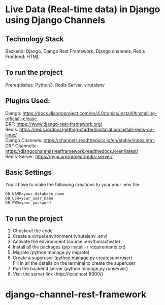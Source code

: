 # Live Data (Real-time data) in Django using Django Channels

## Technology Stack
Backend: Django, Django Rest Framework, Django channels, Redis<br />
Frontend: HTML


## To run the project
Prerequisites: Python3, Redis Server, virutalenv

## Plugins Used:
Django: https://docs.djangoproject.com/en/4.0/topics/install/#installing-official-release<br />
DRF: https://www.django-rest-framework.org/<br />
Redis: https://redis.io/docs/getting-started/installation/install-redis-on-linux/<br />
Django Channels: https://channels.readthedocs.io/en/stable/index.html<br />
DRF Channels: https://djangochannelsrestframework.readthedocs.io/en/latest/<br />
Redis-Server: https://pypi.org/project/redis-server/

## Basic Settings
You’ll have to make the following creations to your your .env file

    DB_NAME=your_database_name
    DB_USR=your_user_name
    DB_PWD=your_password

## To run the project
1. Checkout the code
2. Create a virtual environment (virutalenv .env)
3. Activate the environment (source .env/bin/activate)
4. Install all the packages (pip install -r requirements.txt)
5. Migrate (python manage.py migrate)
6. Create a superuser (python manage.py createsuperuser) <br />
   Fill in all the details on the terminal to create the superuser
7. Run the backend server (python manage.py runserver)
8. Visit the server link (http://localhost:8000/)

# django-channel-rest-framework
